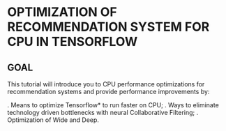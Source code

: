 
# OPTIMIZATION OF RECOMMENDATION SYSTEM FOR CPU IN TENSORFLOW

## GOAL
This tutorial will introduce you to CPU performance optimizations for recommendation systems and provide performance improvements by:

. Means to optimize Tensorflow* to run faster on CPU;
. Ways to eliminate technology driven bottlenecks with neural Collaborative Filtering;
. Optimization of Wide and Deep.
